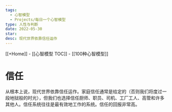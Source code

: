 ```yaml
---
tags:
  - 心智模型
  - Projects/每日一个心智模型
type: 人性与判断
date: 2022-05-30
star: 
desc: 现代世界依靠信任运作
---
```

[[+Home]] - [[心智模型 TOC]] - [[100种心智模型]]


# 信任

从根本上说，现代世界依靠信任运作。家庭信任通常是给定的（否则我们将度过一段地狱般的时光），但我们也选择信任厨师、职员、司机、工厂工人、高管和许多其他人。信任系统往往是最有效地工作的系统。信任的回报非常高。